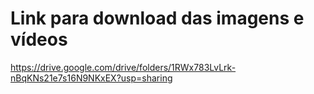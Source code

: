# Link para download das imagens e vídeos
https://drive.google.com/drive/folders/1RWx783LvLrk-nBqKNs21e7s16N9NKxEX?usp=sharing